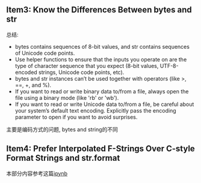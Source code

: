 
## Item3: Know the Differences Between bytes and str

总结:

- bytes contains sequences of 8-bit values, and str contains sequences of Unicode code points.
- Use helper functions to ensure that the inputs you operate on are the type of character sequence that you expect (8-bit values, UTF-8-encoded strings, Unicode code points, etc).
- bytes and str instances can’t be used together with operators (like >, ==, +, and %).
- If you want to read or write binary data to/from a file, always open the file using a binary mode (like 'rb' or 'wb').
- If you want to read or write Unicode data to/from a file, be careful about your system’s default text encoding. Explicitly pass the encoding parameter to open if you want to avoid surprises.

主要是编码方式的问题, bytes and string的不同

## Item4: Prefer Interpolated F-Strings Over C-style Format Strings and str.format

本部分内容参考这篇[ipynb](item4.ipynb)